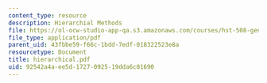 ```yaml
---
content_type: resource
description: Hierarchial Methods
file: https://ol-ocw-studio-app-qa.s3.amazonaws.com/courses/hst-508-genomics-and-computational-biology-fall-2002/92542a4aee5d1727092519dda6c01690_hierarchical.pdf
file_type: application/pdf
parent_uid: 43fbbe59-f66c-1bdd-7edf-018322523e8a
resourcetype: Document
title: hierarchical.pdf
uid: 92542a4a-ee5d-1727-0925-19dda6c01690
---
```

